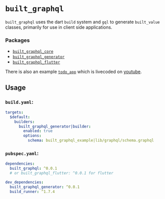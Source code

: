 # `built_graphql`

`built_graphql` uses the dart `build` system and `gql` to generate `built_value` classes, primarily for use in client side applications.

### Packages
* [`built_graphql_core`](https://pub.dev/packages/built_graphql_core)
* [`built_graphql_generator`](https://pub.dev/packages/built_graphql_generator)
* [`built_graphql_flutter`](https://pub.dev/packages/built_graphql_flutter)

There is also an example [`todo_app`](https://github.com/micimize/built-graphql/tree/master/todo_app) which is livecoded on [youtube](https://www.youtube.com/channel/UCj39MVr1fuFtE1eDNXDGJuQ).

## Usage

### `build.yaml`:

```yaml
targets:
  $default:
    builders:
      built_graphql_generator|builder:
        enabled: true
        options:
          schema: built_graphql_example|lib/graphql/schema.graphql
```

### `pubspec.yaml`:

```yaml
dependencies:
  built_graphql: ^0.0.1
  # or built_graphql_flutter: ^0.0.1 for flutter

dev_dependencies:
  built_graphql_generator: ^0.0.1
  build_runner: ^1.7.4
```
